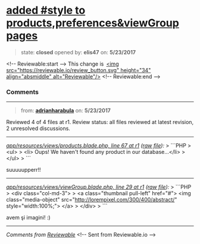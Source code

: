 # [added #style to products,preferences&amp;viewGroup pages](https://github.com/adrianharabula/condr/pull/123)

> state: **closed** opened by: **elis47** on: **5/23/2017**



&lt;!-- Reviewable:start --&gt;
This change is [&lt;img src&#x3D;&quot;https://reviewable.io/review_button.svg&quot; height&#x3D;&quot;34&quot; align&#x3D;&quot;absmiddle&quot; alt&#x3D;&quot;Reviewable&quot;/&gt;](https://reviewable.io/reviews/adrianharabula/condr/123)
&lt;!-- Reviewable:end --&gt;


### Comments

---
> from: [**adrianharabula**](https://github.com/adrianharabula/condr/pull/123#issuecomment-303383929) on: **5/23/2017**





Reviewed 4 of 4 files at r1.
Review status: all files reviewed at latest revision, 2 unresolved discussions.

---

*[app/resources/views/products.blade.php, line 67 at r1](https://reviewable.io:443/reviews/adrianharabula/condr/123#-KkpIUh9-eSk0f9XSaNE:-KkpIUhAPTBmJSPEXyY3:b7zs8e6) ([raw file](https://github.com/adrianharabula/condr/blob/4644ea7a46f8ea6dab3cfa9e57c014777a12fc30/app/resources/views/products.blade.php#L67)):*
&gt; &#x60;&#x60;&#x60;PHP
&gt;                 &lt;ul&gt;
&gt;                   &lt;li&gt; Oups! We haven&#x27;t found any product in our database...&lt;/li&gt;
&gt;                 &lt;/ul&gt;
&gt; &#x60;&#x60;&#x60;

suuuuupperr!!

---

*[app/resources/views/viewGroup.blade.php, line 29 at r1](https://reviewable.io:443/reviews/adrianharabula/condr/123#-KkpIXhTdFWCMNiNijPp:-KkpIXhTdFWCMNiNijPq:btlyovk) ([raw file](https://github.com/adrianharabula/condr/blob/4644ea7a46f8ea6dab3cfa9e57c014777a12fc30/app/resources/views/viewGroup.blade.php#L29)):*
&gt; &#x60;&#x60;&#x60;PHP
&gt;           &lt;div class&#x3D;&quot;col-md-3&quot;&gt;
&gt;             &lt;a class&#x3D;&quot;thumbnail pull-left&quot; href&#x3D;&quot;#&quot;&gt; &lt;img class&#x3D;&quot;media-object&quot; src&#x3D;&quot;http://lorempixel.com/300/400/abstract/&quot; style&#x3D;&quot;width:100%;&quot;&gt; &lt;/a&gt;
&gt;           &lt;/div&gt;
&gt; &#x60;&#x60;&#x60;

avem şi imagini! :)

---


*Comments from [Reviewable](https://reviewable.io:443/reviews/adrianharabula/condr/123)*
&lt;!-- Sent from Reviewable.io --&gt;

